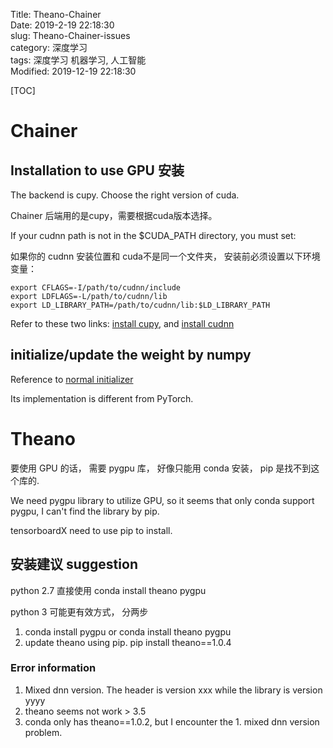 Title: Theano-Chainer   
Date: 2019-2-19 22:18:30   
slug: Theano-Chainer-issues   
category: 深度学习   
tags: 深度学习 机器学习, 人工智能  
Modified: 2019-12-19 22:18:30    

[TOC]

# Chainer 

## Installation to use GPU 安装


The backend is cupy. Choose the right version of cuda.

Chainer 后端用的是cupy，需要根据cuda版本选择。

If your cudnn path is not in the $CUDA_PATH directory, you must set:

如果你的 cudnn 安装位置和 cuda不是同一个文件夹， 安装前必须设置以下环境变量：

    export CFLAGS=-I/path/to/cudnn/include
    export LDFLAGS=-L/path/to/cudnn/lib
    export LD_LIBRARY_PATH=/path/to/cudnn/lib:$LD_LIBRARY_PATH

Refer to these two links: [install cupy](https://docs-cupy.chainer.org/en/latest/install.html#install-cupy), and [install cudnn](https://docs-cupy.chainer.org/en/latest/install.html#installing-cudnn-and-nccl)


## initialize/update the weight by numpy

Reference to [normal initializer](https://github.com/chainer/chainer/blob/v5.2.0/chainer/initializers/normal.py#L10)

Its implementation is different from PyTorch. 


# Theano

要使用 GPU 的话， 需要 pygpu 库， 好像只能用 conda 安装， pip 是找不到这个库的.

We need pygpu library to utilize GPU, so it seems that only conda support pygpu, I can't find the library by pip.

tensorboardX need to use pip to install.



## 安装建议 suggestion

python 2.7 直接使用 conda install theano pygpu 



python 3 可能更有效方式， 分两步

1. conda install pygpu  or  conda install theano pygpu
2. update theano using pip. pip install theano==1.0.4



### Error information

1. Mixed dnn version. The header is version xxx  while the library is version  yyyy
2. theano seems not work > 3.5
3. conda only has theano==1.0.2, but I encounter the 1. mixed dnn version problem.